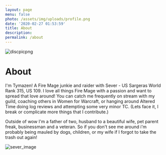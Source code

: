 ```yaml
---
layout: page
menu: false
photo: /assets/img/uploads/profile.png
date: '2020-02-27 01:53:59'
title: About
description:
permalink: /about
---
```


![discpicpng](https://github.com/Tymazen/images/assets/67207109/55fa611d-779b-47d2-8eb1-b0e3b62734e8)

# About

I'm Tymazen! A Fire Mage junkie and raider with Sever - US Sargeras World Rank 315, US 109. I love all things Fire Mage with a passion and want to spread that love around! You can catch me frequently on stream with my guild, coaching others in Women for Warcraft, or hanging around Altered Time doing log reviews and attempting some very minor TC. (Lets face it, I break or complicate more things that I contribute.)

Outside of wow I'm a father of two, husband to a beautiful wife, pet parent freak, businessman and a veteran. So if you don't see me around i'm probably being mauled by dogs, children, or my wife if I forgot to take the trash out again!

![sever_image](https://github.com/Tymazen/images/assets/67207109/66a5d7d1-7260-4a3c-8e13-a1f287ac7bc4)
